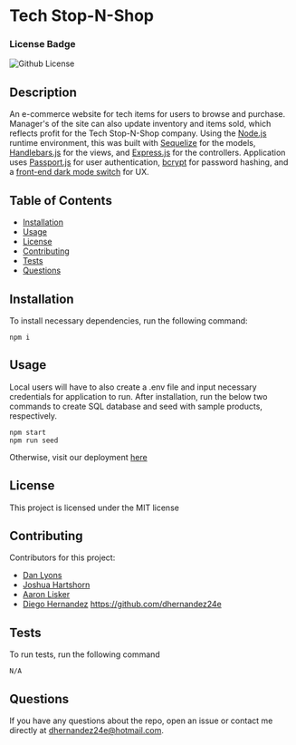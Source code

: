 # Tech Stop-N-Shop

  ### License Badge

  ![Github License](https://img.shields.io/badge/license-MIT-brightgreen)

  ## Description
  An e-commerce website for tech items for users to browse and purchase. Manager's of the site can also update inventory and items sold, which reflects profit for the Tech Stop-N-Shop company. Using the [Node.js](https://nodejs.org/en/) runtime environment, this was built with [Sequelize](https://sequelize.org/) for the models, [Handlebars.js](https://handlebarsjs.com/) for the views, and [Express.js](https://expressjs.com/) for the controllers. Application uses [Passport.js](http://www.passportjs.org/) for user authentication, [bcrypt](https://www.npmjs.com/package/bcrypt) for password hashing, and a [front-end dark mode switch](https://github.com/coliff/dark-mode-switch) for UX.

  ## Table of Contents
  * [Installation](#installation)
  * [Usage](#usage)
  * [License](#license)
  * [Contributing](#contributing)
  * [Tests](#tests)
  * [Questions](#questions)

  ## Installation
    
  To install necessary dependencies, run the following command:
    
    npm i
  
  ## Usage

  Local users will have to also create a .env file and input necessary credentials for application to run. After installation, run the below two commands to create SQL database and seed with sample products, respectively. 
      
    npm start
    npm run seed

  Otherwise, visit our deployment [here](https://aqueous-island-09058.herokuapp.com/)

  ## License

  This project is licensed under the MIT license

  ## Contributing

  Contributors for this project:

  * [Dan Lyons](https://github.com/dancl6)
  * [Joshua Hartshorn](https://github.com/Pops08)
  * [Aaron Lisker](https://github.com/aelisker)
  * [Diego Hernandez](https://github.com/dhernandez24e)
https://github.com/dhernandez24e
  ## Tests

  To run tests, run the following command

    N/A

  ## Questions

  If you have any questions about the repo, open an issue or contact me directly at dhernandez24e@hotmail.com.  
